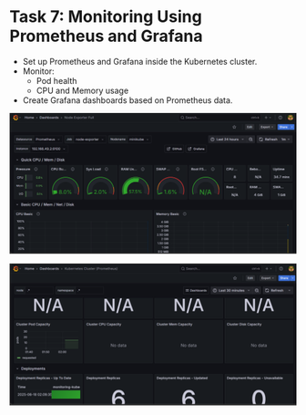 # Task 7: Monitoring Using Prometheus and Grafana
- Set up Prometheus and Grafana inside the Kubernetes cluster.
- Monitor:
  - Pod health
  - CPU and Memory usage
- Create Grafana dashboards based on Prometheus data.

![CPU and Memory usage](image.png)

![Kubernetes Cluster](<Screenshot 2025-06-18 021006.png>)